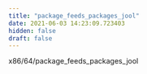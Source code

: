 ```yaml
---
title: "package_feeds_packages_jool"
date: 2021-06-03 14:23:09.723403
hidden: false
draft: false
---
```


x86/64/package_feeds_packages_jool

